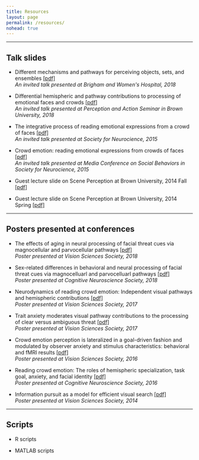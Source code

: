 ```yaml
---
title: Resources
layout: page
permalink: /resources/
nohead: true
---
```

------
## __Talk slides__
* Different mechanisms and pathways for perceiving objects, sets, and ensembles [[pdf]](/images/Im_BWH_talk.pdf)<br/>
  _An invited talk presented at Brigham and Women's Hospital, 2018_
  
* Differential hemispheric and pathway contributions to processing of emotional faces and crowds [[pdf]](/images/HY2018_Brown.pdf)<br/>
  _An invited talk presented at Perception and Action Seminar in Brown University, 2018_  
  
* The integrative process of reading emotional expressions from a crowd of faces [[pdf]](/images/Im_et_al_SfN_2015.pdf)<br/>
  _An invited talk presented at Society for Neurocience, 2015_

* Crowd emotion: reading emotional expressions from crowds of faces [[pdf]](/images/Im_et_al_SfN_Media_2015.pdf)<br/>
  _An invited talk presented at Media Conference on Social Behaviors in Society for Neurocience, 2015_

* Guest lecture slide on Scene Perception at Brown University, 2014 Fall [[pdf]](/images/Lecture17_ScenePerception.pdf)<br/> 

* Guest lecture slide on Scene Perception at Brown University, 2014 Spring [[pdf]](/images/Lecture16_ScenePerception.pdf)<br/>

------   
## __Posters presented at conferences__
* The effects of aging in neural processing of facial threat cues via magnocellular and parvocellular pathways [[pdf]](/images/Im_et_al_VSS_2018.pdf)<br/>
  _Poster presented at Vision Sciences Society, 2018_

* Sex-related differences in behavioral and neural processing of facial threat cues via magnocelluarl and parvocelluarl pathways [[pdf]](/images/Im_et_al_VSS_2018b.pdf)<br/>
  _Poster presented at Cognitive Neuroscience Society, 2018_
  
* Neurodynamics of reading crowd emotion: Independent visual pathways and hemispheric contributions [[pdf]](/images/Im_et_al_VSS_2017.pdf)<br/>
  _Poster presented at Vision Sciences Society, 2017_
  
* Trait anxiety moderates visual pathway contributions to the processing of clear versus ambiguous threat [[pdf]](/images/Im_et_al_VSS_2017b.pdf)<br/>
  _Poster presented at Vision Sciences Society, 2017_
  
* Crowd emotion perception is lateralized in a goal-driven fashion and modulated by observer anxiety and stimulus characteristics: behavioral and fMRI results [[pdf]](/images/Im_et_al_VSS_2016.pdf)<br/>
  _Poster presented at Vision Sciences Society, 2016_
  
* Reading crowd emotion: The roles of hemispheric specialization, task goal, anxiety, and facial identity [[pdf]](/images/Im_et_al_CNS_2016.pdf)<br/>
  _Poster presented at Cognitive Neuroscience Society, 2016_

* Information pursuit as a model for efficient visual search [[pdf]](/images/Im_Entropy_Pursuit_2014VSS.pdf)<br/>
  _Poster presented at Vision Sciences Society, 2014_
  
------
## __Scripts__ 
* R scripts 

* MATLAB scripts 



  
  
  
  

